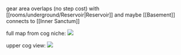 gear area overlaps (no step cost) with [[rooms/underground/Reservoir|Reservoir]] and maybe [[Basement]] 
connects to [[Inner Sanctum]] 

full map from cog niche:
![](https://i.imgur.com/3eJ8mXl.jpeg)

upper cog view:
![](https://i.imgur.com/vFqmcWN.jpeg)
